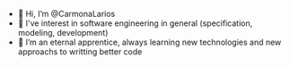 - 👋 Hi, I’m @CarmonaLarios
- 👀 I've interest in software engineering in general (specification, modeling, development)   
- 🌱 I’m an eternal apprentice, always learning new technologies and new approachs to writting better code 


<!---
CarmonaLarios/CarmonaLarios is a ✨ special ✨ repository because its `README.md` (this file) appears on your GitHub profile.
You can click the Preview link to take a look at your changes.
--->
